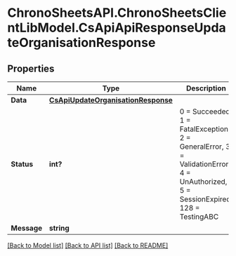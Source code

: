 # ChronoSheetsAPI.ChronoSheetsClientLibModel.CsApiApiResponseUpdateOrganisationResponse
## Properties

Name | Type | Description | Notes
------------ | ------------- | ------------- | -------------
**Data** | [**CsApiUpdateOrganisationResponse**](CsApiUpdateOrganisationResponse.md) |  | [optional] 
**Status** | **int?** | 0 &#x3D; Succeeded, 1 &#x3D; FatalException, 2 &#x3D; GeneralError, 3 &#x3D; ValidationError, 4 &#x3D; UnAuthorized, 5 &#x3D; SessionExpired, 128 &#x3D; TestingABC | [optional] 
**Message** | **string** |  | [optional] 

[[Back to Model list]](../README.md#documentation-for-models) [[Back to API list]](../README.md#documentation-for-api-endpoints) [[Back to README]](../README.md)

